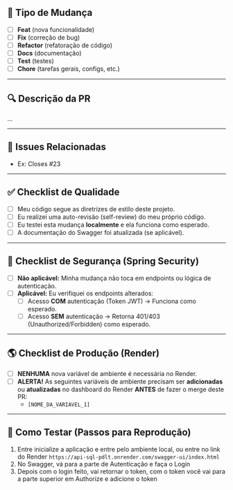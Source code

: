 ## 🧩 Tipo de Mudança
- [ ] **Feat** (nova funcionalidade)
- [ ] **Fix** (correção de bug)
- [ ] **Refactor** (refatoração de código)
- [ ] **Docs** (documentação)
- [ ] **Test** (testes)
- [ ] **Chore** (tarefas gerais, configs, etc.)

---

## 🔍 Descrição da PR
...

---

## 🔗 Issues Relacionadas
- Ex: Closes #23

---

## ✅ Checklist de Qualidade

* [ ] Meu código segue as diretrizes de estilo deste projeto.
* [ ] Eu realizei uma auto-revisão (self-review) do meu próprio código.
* [ ] Eu testei esta mudança **localmente** e ela funciona como esperado.
* [ ] A documentação do Swagger foi atualizada (se aplicável).

---

## 🔐 Checklist de Segurança (Spring Security)

* [ ] **Não aplicável:** Minha mudança não toca em endpoints ou lógica de autenticação.
* [ ] **Aplicável:** Eu verifiquei os endpoints alterados:
    * [ ] Acesso **COM** autenticação (Token JWT) -> Funciona como esperado.
    * [ ] Acesso **SEM** autenticação -> Retorna 401/403 (Unauthorized/Forbidden) como esperado.

---

## 🌎 Checklist de Produção (Render)

* [ ] **NENHUMA** nova variável de ambiente é necessária no Render.
* [ ] **ALERTA!** As seguintes variáveis de ambiente precisam ser **adicionadas** ou **atualizadas** no dashboard do Render **ANTES** de fazer o merge deste PR:
    * `[NOME_DA_VARIAVEL_1]`

---

## 🧪 Como Testar (Passos para Reprodução)

1. Entre inicialize a aplicação e entre pelo ambiente local, ou entre no link do Render `https://api-sql-pdlt.onrender.com/swagger-ui/index.html`
2. No Swagger, vá para a parte de Autenticação e faça o Login
3. Depois com o login feito, vai retornar o token, com o token você vai para a parte superior em Authorize e adicione o token
